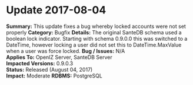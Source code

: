 # Update 2017-08-04

**Summary:** This update fixes a bug whereby locked accounts were not set properly **Category:** Bugfix **Details:** The original SanteDB schema used a boolean lock indicator. Starting with schema 0.9.0.0 this was switched to a DateTime, however locking a user did not set this to DateTime.MaxValue when a user was force locked. **Bug / Issues:** N/A  
**Applies To:** OpenIZ Server, SanteDB Server  
**Impacted Versions:** 0.9.0.3  
**Status:** Released \(August 04, 2017\)  
**Impact:** Moderate **RDBMS:** PostgreSQL

